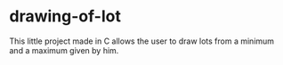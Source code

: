 # drawing-of-lot
This little project made in C allows the user to draw lots from a minimum and a maximum given by him.
